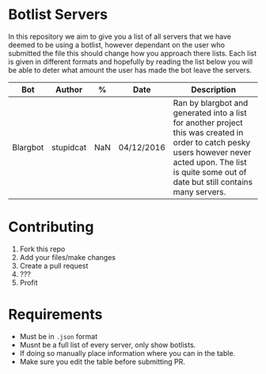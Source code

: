 # Botlist Servers

In this repository we aim to give you a list of all servers that we have deemed to be using a botlist, however dependant on the user who submitted the file this should change how you approach there lists. Each list is given in different formats and hopefully by reading the list below you will be able to deter what amount the user has made the bot leave the servers. 

Bot | Author | % | Date | Description
--- | --- | --- | --- | ---
Blargbot | stupidcat | NaN | 04/12/2016 | Ran by blargbot and generated into a list for another project this was created in order to catch pesky users however never acted upon. The list is quite some out of date but still contains many servers.


# Contributing

1. Fork this repo
2. Add your files/make changes
3. Create a pull request
4. ???  
5. Profit

# Requirements

- Must be in `.json` format
- Musnt be a full list of every server, only show botlists.
- If doing so manually place information where you can in the table.
- Make sure you edit the table before submitting PR.

